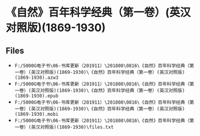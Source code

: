 # 《自然》百年科学经典（第一卷）(英汉对照版)(1869-1930)

## Files

- `F:/5000G电子书\06-书库更新（201911）\201808\0816\《自然》百年科学经典（第一卷）(英汉对照版)(1869-1930)\《自然》百年科学经典（第一卷）(英汉对照版)(1869-1930).azw3`
- `F:/5000G电子书\06-书库更新（201911）\201808\0816\《自然》百年科学经典（第一卷）(英汉对照版)(1869-1930)\《自然》百年科学经典（第一卷）(英汉对照版)(1869-1930).epub`
- `F:/5000G电子书\06-书库更新（201911）\201808\0816\《自然》百年科学经典（第一卷）(英汉对照版)(1869-1930)\《自然》百年科学经典（第一卷）(英汉对照版)(1869-1930).mobi`
- `F:/5000G电子书\06-书库更新（201911）\201808\0816\《自然》百年科学经典（第一卷）(英汉对照版)(1869-1930)\files.txt`
